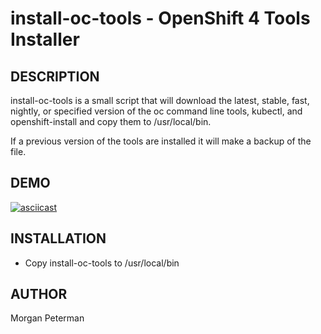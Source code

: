 install-oc-tools - OpenShift 4 Tools Installer
===========================================

DESCRIPTION
------------
install-oc-tools is a small script that will download the latest, stable, fast, nightly, or specified version of the oc command line tools, kubectl, and openshift-install and copy them to /usr/local/bin.

If a previous version of the tools are installed it will make a backup of the file.

DEMO
------------
[![asciicast](https://asciinema.org/a/BgmKsQEvOwvppxX4kp5jug7eu.svg)](https://asciinema.org/a/BgmKsQEvOwvppxX4kp5jug7eu)

INSTALLATION
------------
* Copy install-oc-tools to /usr/local/bin

AUTHOR
------
Morgan Peterman
